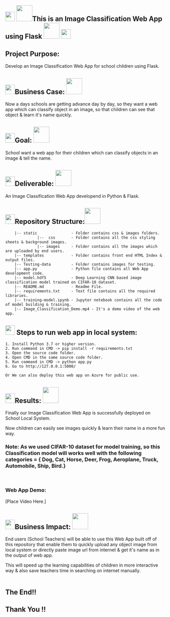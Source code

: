 ## <img src="https://media.giphy.com/media/hvRJCLFzcasrR4ia7z/giphy.gif" width="30px"> <img src = "https://media2.giphy.com/media/3OsFzorSZSUZcvo6UC/giphy.gif?cid=ecf05e47sjg7d63iong5jbzedhgn4btt0fekifdb0xv486im&rid=giphy.gif&ct=g" width="50px" height="50px">This is an Image Classification Web App using Flask <img src = "https://media2.giphy.com/media/3OsFzorSZSUZcvo6UC/giphy.gif?cid=ecf05e47sjg7d63iong5jbzedhgn4btt0fekifdb0xv486im&rid=giphy.gif&ct=g" width="50px" height="50px"> <img src="https://media.giphy.com/media/hvRJCLFzcasrR4ia7z/giphy.gif" width="30px">


## Project Purpose: 
Develop an Image Classification Web App for school children using Flask.

## <img src="https://media.giphy.com/media/hvRJCLFzcasrR4ia7z/giphy.gif" width="30px">Business Case: <img src="https://media0.giphy.com/media/2fIbmaiOnI3VlQFZEq/giphy.gif?cid=ecf05e470igd09tdexty0glpwfczouo2kwwjkd3q16k4b5pd&rid=giphy.gif&ct=g" width="50px" height="50px">
Now a days schools are getting advance day by day, so they want a web app which can classify object in an image, so that children can see that object & learn it's name quickly.

## <img src="https://media.giphy.com/media/hvRJCLFzcasrR4ia7z/giphy.gif" width="30px">Goal: <img src= "https://media1.giphy.com/media/4K3l1JI3hRaguOsX3k/giphy.gif?cid=ecf05e47ci4ikrl6skvsw1v25tkp45ksklz2qp6620iuebma&rid=giphy.gif&ct=g" width="50px" height="50px"> 
School want a web app for their children which can classify objects in an image & tell the name. 

## <img src="https://media.giphy.com/media/hvRJCLFzcasrR4ia7z/giphy.gif" width="30px">Deliverable: <img src = "https://media2.giphy.com/media/3OsFzorSZSUZcvo6UC/giphy.gif?cid=ecf05e47sjg7d63iong5jbzedhgn4btt0fekifdb0xv486im&rid=giphy.gif&ct=g" width="50px" height="50px">
An Image Classification Web App developend in Python & Flask.

## <img src="https://media.giphy.com/media/hvRJCLFzcasrR4ia7z/giphy.gif" width="30px">Repository Structure:<img src="https://media0.giphy.com/media/9xv3zWsl4IJxYlzdVc/giphy.gif?cid=ecf05e47umbj9rn1tumml27lbnoow89h3ahgq08687taxbqb&rid=giphy.gif&ct=g" width="50px" height="50px">
~~~~~~~
    |-- static               - Folder contains css & images folders.
              |--  css       - Folder contains all the css styling sheets & background images.
              |-- images     - Folder contains all the images which are uploaded by end users.
    |-- templates            - Folder contains front end HTML Index & output files.
    |-- Testing-data         - Folder contains images for testing.
    |-- app.py               - Python file contains all Web App development code.
    |-- model.hdf5           - Deep Learning CNN based image classification model trained on CIFAR-10 dataset. 
    |-- README.md            - Readme File.
    |-- requirements.txt     - Text file contains all the required libraries.
    |-- training-model.ipynb - Jupyter notebook contains all the code of model building & training.
    |-- Image_Classification_Demo.mp4 - It's a demo video of the web app. 
~~~~~~~

## <img src="https://media.giphy.com/media/hvRJCLFzcasrR4ia7z/giphy.gif" width="30px"> Steps to run web app in local system: 
    1. Install Python 3.7 or higher version.
    2. Run command in CMD -> pip install -r requirements.txt
    3. Open the source code folder.
    4. Open CMD in the same source code folder.
    5. Run command in CMD -> python app.py 
    6. Go to http://127.0.0.1:5000/

    Or We can also deploy this web app on Azure for public use.


## <img src="https://media.giphy.com/media/hvRJCLFzcasrR4ia7z/giphy.gif" width="30px">Results: <img src = "https://media4.giphy.com/media/tpevpp8o7Gfh6/giphy.gif?cid=ecf05e47gwhfibenn6u5psw9qpgah3pczj3u9w3q92xy8cak&rid=giphy.gif&ct=g" width="50px" height="50px">
Finally our Image Classification Web App is successfully deployed on School Local System.

Now children can easily see images quickly & learn their name in a more fun way.

### **Note: As we used CIFAR-10 dataset for model training, so this Classification model will works well with the following categories = { Dog, Cat, Horse, Deer, Frog, Aeroplane, Truck, Automobile, Ship, Bird.}**

<br/>

### Web App Demo:
[Place Video Here.]

## <img src="https://media.giphy.com/media/hvRJCLFzcasrR4ia7z/giphy.gif" width="30px">Business Impact: <img src = "https://media2.giphy.com/media/3OsFzorSZSUZcvo6UC/giphy.gif?cid=ecf05e47sjg7d63iong5jbzedhgn4btt0fekifdb0xv486im&rid=giphy.gif&ct=g" width="50px" height="50px">

End users (School Teachers) will be able to use this Web App built off of this repository that enable them to quickly upload any object image from local system or directly paste image url from internet & get it's name as in the output of web app.

This will speed up the learning capabilities of children in more interactive way & also save teachers time in searching on internet manually. 
<br/>
<br/>
## The End!!
## Thank You !!